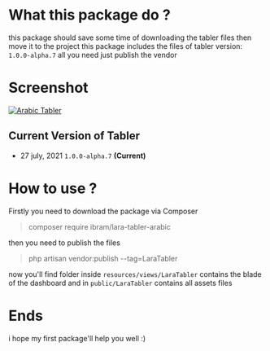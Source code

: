 # What this package do ?
this package should save some time of downloading the tabler files then move it to the project this package includes the files of tabler version: `1.0.0-alpha.7` all you need just publish the vendor

# Screenshot
[![Arabic Tabler](https://drive.google.com/uc?export=view&id=1hICKF9wxvjZfBGq6tVMy4IKMQTFhDHzo "Arabic Tabler")](https://drive.google.com/uc?export=view&id=1hICKF9wxvjZfBGq6tVMy4IKMQTFhDHzo "Arabic Tabler")
## Current Version of Tabler
- 27 july, 2021 `1.0.0-alpha.7` **(Current)**

# How to use ?
Firstly you need to download the package via Composer
> composer require ibram/lara-tabler-arabic

then you need to publish the files

> php artisan vendor:publish --tag=LaraTabler

now you'll find folder inside `resources/views/LaraTabler` contains the blade of the dashboard and in `public/LaraTabler` contains all assets files

# Ends
i hope my first package'll help you well :)

